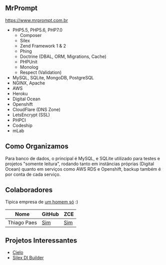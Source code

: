 MrPrompt
--------
https://www.mrprompt.com.br

- PHP5.5, PHP5.6, PHP7.0
  - Composer
  - Silex
  - Zend Framework 1 & 2
  - Phing
  - Doctrine (DBAL, ORM, Migrations, Cache)
  - PHPUnit
  - Monolog
  - Respect (Validation)
- MySQL, SQLite, MongoDB, PostgreSQL
- NGINX, Apache
- AWS
- Heroku
- Digital Ocean
- Openshift
- CloudFlare (DNS Zone)
- LetsEncrypt (SSL)
- PHPCI
- Codeship
- mLab


Como Organizamos
----------------

Para banco de dados, o principal é MySQL, e SQLite utilizado para testes e projetos "somente leitura", rodando tanto 
em instâncias próprias (Digital Ocean) quanto em serviços como AWS RDS e Openshift, backup também é por conta de cada 
serviço.


Colaboradores
-------------
Típica empresa de [um homem só](https://www.mrprompt.com.br) :)

| Nome         | GitHub                             | ZCE                                                    |
|--------------|------------------------------------|--------------------------------------------------------|
| Thiago Paes  | [Sim](https://github.com/mrprompt) | [Sim](https://www.zend.com/en/yellow-pages/ZEND022815) |


Projetos Interessantes
----------------------

- [Cielo](https://github.com/mrprompt/Cielo)
- [Silex DI Builder](https://github.com/mrprompt/silex-di-builder)
